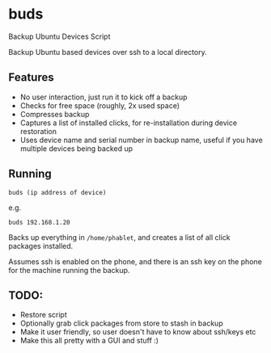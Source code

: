 # buds
Backup Ubuntu Devices Script

Backup Ubuntu based devices over ssh to a local directory.

## Features

 * No user interaction, just run it to kick off a backup
 * Checks for free space (roughly, 2x used space)
 * Compresses backup
 * Captures a list of installed clicks, for re-installation during device restoration
 * Uses device name and serial number in backup name, useful if you have multiple devices being backed up

## Running

`buds (ip address of device)`

e.g.

`buds 192.168.1.20`

Backs up everything in `/home/phablet`, and creates a list of all click packages installed.

Assumes ssh is enabled on the phone, and there is an ssh key on the phone for the machine running the backup.

## TODO:

 * Restore script
 * Optionally grab click packages from store to stash in backup
 * Make it user friendly, so user doesn't have to know about ssh/keys etc
 * Make this all pretty with a GUI and stuff :)
